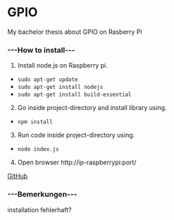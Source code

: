 # GPIO

My bachelor thesis about GPIO on Rasberry Pi

### ---How to install---

1. Install node.js on Raspberry pi.
- `sudo apt-get update`
- `sudo apt-get install nodejs`
- `sudo apt-get install build-essential`

2. Go inside project-directory and install library using.
- `npm install`

3. Run code inside project-directory using.
- `node index.js`


4. Open browser
http://ip-raspberrypi:port/


[GitHub](http://github.com/chalupka95)

### ---Bemerkungen---
installation fehlerhaft?
